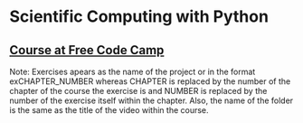 <h1>Scientific Computing with Python</h1>
<h2><a href='https://www.freecodecamp.org/learn/'>Course at Free Code Camp</a></h2>
<p>Note: Exercises apears as the name of the project or in the format exCHAPTER_NUMBER whereas CHAPTER is 
replaced by the number of the chapter of the course the exercise is and NUMBER is replaced by the number 
of the exercise itself within the chapter. Also, the name of the folder is the same as the title of the 
video within the course.
</p>